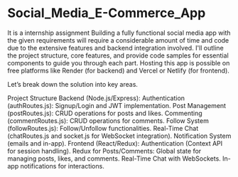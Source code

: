 # Social_Media_E-Commerce_App
It is a internship assignment
Building a fully functional social media app with the given requirements will require a considerable amount of time and code due to the extensive features and backend integration involved. I'll outline the project structure, core features, and provide code samples for essential components to guide you through each part. Hosting this app is possible on free platforms like Render (for backend) and Vercel or Netlify (for frontend).

Let’s break down the solution into key areas.

Project Structure
Backend (Node.js/Express):
Authentication (authRoutes.js): Signup/Login and JWT implementation.
Post Management (postRoutes.js): CRUD operations for posts and likes.
Commenting (commentRoutes.js): CRUD operations for comments.
Follow System (followRoutes.js): Follow/Unfollow functionalities.
Real-Time Chat (chatRoutes.js and socket.js for WebSocket integration).
Notification System (emails and in-app).
Frontend (React/Redux):
Authentication (Context API for session handling).
Redux for Posts/Comments: Global state for managing posts, likes, and comments.
Real-Time Chat with WebSockets.
In-app notifications for interactions.
